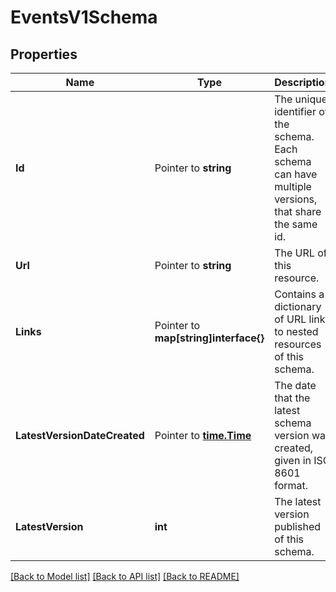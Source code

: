 # EventsV1Schema

## Properties

Name | Type | Description | Notes
------------ | ------------- | ------------- | -------------
**Id** | Pointer to **string** | The unique identifier of the schema. Each schema can have multiple versions, that share the same id. |
**Url** | Pointer to **string** | The URL of this resource. |
**Links** | Pointer to **map[string]interface{}** | Contains a dictionary of URL links to nested resources of this schema. |
**LatestVersionDateCreated** | Pointer to [**time.Time**](time.Time.md) | The date that the latest schema version was created, given in ISO 8601 format. |
**LatestVersion** | **int** | The latest version published of this schema. |[optional] [default to 0]

[[Back to Model list]](../README.md#documentation-for-models) [[Back to API list]](../README.md#documentation-for-api-endpoints) [[Back to README]](../README.md)


